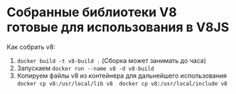 # Собранные библиотеки V8 готовые для использования в V8JS

Как собрать v8:
1) `docker build -t v8-build .` (Сборка может занимать до часа)
2) Запускаем `docker run --name v8 -d v8-build`
3) Копируем файлы v8 из контейнера для дальнейшего использования 
`
docker cp v8:/usr/local/lib v8 
docker cp v8:/usr/local/include v8  
`